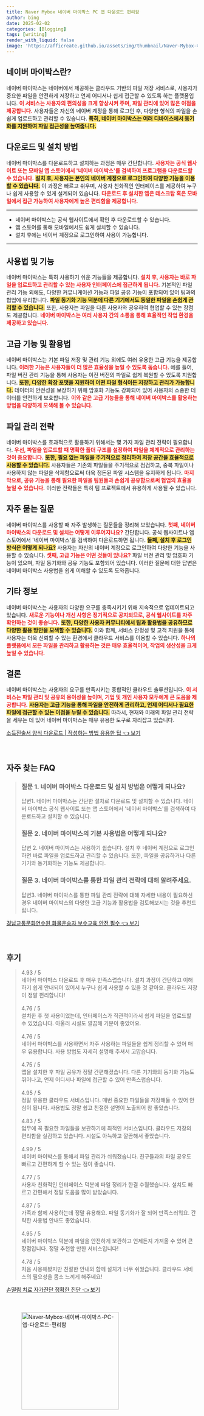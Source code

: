 ```yaml
---
title: Naver Mybox 네이버 마이박스 PC 앱 다운로드 편리함
author: bing
date: 2025-02-02
categories: [Blogging]
tags: [writing]
render_with_liquid: false
image: 'https://afficreate.github.io/assets/img/thumbnail/Naver-Mybox-네이버-마이박스-PC-앱-다운로드-편리함.webp'
---
```



<h2 id='네이버_마이박스란'>네이버 마이박스란?</h2>

<p>네이버 마이박스는 네이버에서 제공하는 클라우드 기반의 파일 저장 서비스로, 사용자가 중요한 파일을 안전하게 저장하고 언제 어디서나 쉽게 접근할 수 있도록 하는 플랫폼입니다. <b><span style="color: #ee2323;">이 서비스는 사용자의 편의성을 크게 향상시켜 주며, 파일 관리에 있어 많은 이점을 제공합니다.</span></b> 사용자들은 자신의 네이버 계정을 통해 로그인 후, 다양한 형식의 파일을 손쉽게 업로드하고 관리할 수 있습니다. <b><span style="background-color: #ffe066;">특히, 네이버 마이박스는 여러 디바이스에서 동기화를 지원하여 파일 접근성을 높여줍니다.</span></b></p>

<h2 id='다운로드_및_설치_방법'>다운로드 및 설치 방법</h2>

<p>네이버 마이박스를 다운로드하고 설치하는 과정은 매우 간단합니다. <b><span style="color: #ee2323;">사용자는 공식 웹사이트 또는 모바일 앱 스토어에서 '네이버 마이박스'를 검색하여 프로그램을 다운로드할 수 있습니다.</span></b> <b><span style="background-color: #ffe066;">설치 후, 사용자는 본인의 네이버 계정으로 로그인하여 다양한 기능을 이용할 수 있습니다.</span></b> 이 과정은 빠르고 쉬우며, 사용자 친화적인 인터페이스를 제공하여 누구나 쉽게 사용할 수 있게 설계되어 있습니다. <b><span style="color: #ee2323;">다운로드 후 설치한 앱은 데스크탑 혹은 모바일에서 접근 가능하여 사용자에게 높은 편리함을 제공합니다.</span></b></p>

<hr />

<ul>
    <li>네이버 마이박스는 공식 웹사이트에서 확인 후 다운로드할 수 있습니다.</li>
    <li>앱 스토어를 통해 모바일에서도 쉽게 설치할 수 있습니다.</li>
    <li>설치 후에는 네이버 계정으로 로그인하여 사용이 가능합니다.</li>
</ul>

<hr />

<h2 id='사용법_및_기능'>사용법 및 기능</h2>

<p>네이버 마이박스는 특히 사용하기 쉬운 기능들을 제공합니다. <b><span style="color: #ee2323;">설치 후, 사용자는 바로 파일을 업로드하고 관리할 수 있는 사용자 인터페이스에 접근하게 됩니다.</span></b> 기본적인 파일 관리 기능 외에도, 다양한 커뮤니케이션 기능과 파일 공유 기능이 포함되어 있어 팀과의 협업에 유리합니다. <b><span style="background-color: #ffe066;">파일 동기화 기능 덕분에 다른 기기에서도 동일한 파일을 손쉽게 관리할 수 있습니다.</span></b> 또한, 사용자는 파일을 다른 사용자와 공유하여 협업할 수 있는 장점도 제공합니다. <b><span style="color: #ee2323;">네이버 마이박스는 여러 사용자 간의 소통을 통해 효율적인 작업 환경을 제공하고 있습니다.</span></b></p>

<h2 id='고급_기능_및_활용법'>고급 기능 및 활용법</h2>

<p>네이버 마이박스는 기본 파일 저장 및 관리 기능 외에도 여러 유용한 고급 기능을 제공합니다. <b><span style="color: #ee2323;">이러한 기능은 사용자들이 더 많은 효율성을 높일 수 있도록 돕습니다.</span></b> 예를 들어, 파일 버전 관리 기능을 통해 사용자는 이전 버전의 파일로 쉽게 복원할 수 있도록 지원합니다. <b><span style="background-color: #ffe066;">또한, 다양한 확장 포맷을 지원하여 어떤 파일 형식이든 저장하고 관리가 가능합니다.</span></b> 데이터의 안전성을 보장하기 위해 암호화 기능도 강화되어 있어 사용자의 소중한 데이터를 안전하게 보호합니다. <b><span style="color: #ee2323;">이와 같은 고급 기능들을 통해 네이버 마이박스를 활용하는 방법을 다양하게 모색해 볼 수 있습니다.</span></b></p>

<h2 id='파일_관리_전략'>파일 관리 전략</h2>

<p>네이버 마이박스를 효과적으로 활용하기 위해서는 몇 가지 파일 관리 전략이 필요합니다. <b><span style="color: #ee2323;">우선, 파일을 업로드할 때 명확한 폴더 구조를 설정하여 파일을 체계적으로 관리하는 것이 중요합니다.</span></b> <b><span style="background-color: #ffe066;">또한, 필요 없는 파일을 주기적으로 정리하여 저장 공간을 효율적으로 사용할 수 있습니다.</span></b> 사용자들은 기존의 파일들을 주기적으로 점검하고, 중복 파일이나 사용하지 않는 파일을 삭제함으로써 더욱 정돈된 파일 시스템을 유지하게 됩니다. <b><span style="color: #ee2323;">마지막으로, 공유 기능을 통해 필요한 파일을 팀원들과 손쉽게 공유함으로써 협업의 효율을 높일 수 있습니다.</span></b> 이러한 전략들은 특히 팀 프로젝트에서 유용하게 사용될 수 있습니다.</p>

<h2 id='자주_묻는_질문'>자주 묻는 질문</h2>

<p>네이버 마이박스를 사용할 때 자주 발생하는 질문들을 정리해 보았습니다. <b><span style="color: #ee2323;">첫째, 네이버 마이박스의 다운로드 및 설치는 어떻게 이루어지나요?</span></b> 간단합니다. 공식 웹사이트나 앱 스토어에서 '네이버 마이박스'를 검색하여 다운로드하면 됩니다. <b><span style="background-color: #ffe066;">둘째, 설치 후 로그인 방식은 어떻게 되나요?</span></b> 사용자는 자신의 네이버 계정으로 로그인하여 다양한 기능을 사용할 수 있습니다. <b><span style="color: #ee2323;">셋째, 고급 기능은 어떤 것들이 있나요?</span></b> 파일 버전 관리 및 암호화 기능이 있으며, 파일 동기화와 공유 기능도 포함되어 있습니다. 이러한 질문에 대한 답변은 네이버 마이박스 사용법을 쉽게 이해할 수 있도록 도와줍니다.</p>

<h2 id='기타_정보'>기타 정보</h2>

<p>네이버 마이박스는 사용자의 다양한 요구를 충족시키기 위해 지속적으로 업데이트되고 있습니다. <b><span style="color: #ee2323;">새로운 기능이나 개선 사항은 정기적으로 공지되므로, 공식 웹사이트를 자주 확인하는 것이 좋습니다.</span></b> <b><span style="background-color: #ffe066;">또한, 다양한 사용자 커뮤니티에서 팁과 활용법을 공유하므로 다양한 활용 방안을 모색할 수 있습니다.</span></b> 이와 함께, 서비스 안정성 및 고객 지원을 통해 사용자는 더욱 신뢰할 수 있는 환경에서 클라우드 서비스를 이용할 수 있습니다. <b><span style="color: #ee2323;">하나의 플랫폼에서 모든 파일을 관리하고 활용하는 것은 매우 효율적이며, 작업의 생산성을 크게 높일 수 있습니다.</span></b></p>

<h2 id='결론'>결론</h2>

<p>네이버 마이박스는 사용자의 요구를 만족시키는 종합적인 클라우드 솔루션입니다. <b><span style="color: #ee2323;">이 서비스는 파일 관리 및 공유의 용이성을 높이며, 기업 및 개인 사용자 모두에게 큰 도움을 제공합니다.</span></b> <b><span style="background-color: #ffe066;">사용자는 고급 기능을 통해 파일을 안전하게 관리하고, 언제 어디서나 필요한 파일에 접근할 수 있는 이점을 누릴 수 있습니다.</span></b> 따라서, 현재와 미래의 파일 관리 전략을 세우는 데 있어 네이버 마이박스는 매우 유용한 도구로 자리잡고 있습니다.</p>


<p><a class="click-button" title="소득진술서 양식 다운로드 | 작성하는 방법 유용한 팁" href="https://afficreate.github.io/posts/%EC%86%8C%EB%93%9D%EC%A7%84%EC%88%A0%EC%84%9C-%EC%96%91%EC%8B%9D-%EB%8B%A4%EC%9A%B4%EB%A1%9C%EB%93%9C-%EC%9E%91%EC%84%B1%ED%95%98%EB%8A%94-%EB%B0%A9%EB%B2%95-%EC%9C%A0%EC%9A%A9%ED%95%9C-%ED%8C%81/" rel="dofollow">소득진술서 양식 다운로드 | 작성하는 방법 유용한 팁 👈 보기</a></p><br>
<h2 id='자주_찾는_FAQ'>자주 찾는 FAQ</h2>
<div itemscope="" itemtype="https://schema.org/FAQPage"> 
<blockquote> 
<div itemscope="" itemprop="mainEntity" itemtype="https://schema.org/Question"> 
<h3 itemprop="name">질문 1. 네이버 마이박스 다운로드 및 설치 방법은 어떻게 되나요?</h3> 
<div itemscope="" itemprop="acceptedAnswer" itemtype="https://schema.org/Answer"> 
<span itemprop="text"> 
<p>답변1. 네이버 마이박스는 간단한 절차로 다운로드 및 설치할 수 있습니다. 네이버 마이박스 공식 웹사이트 또는 앱 스토어에서 '네이버 마이박스'를 검색하여 다운로드하고 설치할 수 있습니다.</p> 
</span> 
</div> 
</div> 

<div itemscope="" itemprop="mainEntity" itemtype="https://schema.org/Question"> 
<h3 itemprop="name">질문 2. 네이버 마이박스의 기본 사용법은 어떻게 되나요?</h3> 
<div itemscope="" itemprop="acceptedAnswer" itemtype="https://schema.org/Answer"> 
<span itemprop="text"> 
<p>답변 2. 네이버 마이박스는 사용하기 쉽습니다. 설치 후 네이버 계정으로 로그인하면 바로 파일을 업로드하고 관리할 수 있습니다. 또한, 파일을 공유하거나 다른 기기와 동기화하는 기능도 제공합니다.</p> 
</span> 
</div> 
</div> 

<div itemscope="" itemprop="mainEntity" itemtype="https://schema.org/Question"> 
<h3 itemprop="name">질문 3. 네이버 마이박스를 통한 파일 관리 전략에 대해 알려주세요.</h3> 
<div itemscope="" itemprop="acceptedAnswer" itemtype="https://schema.org/Answer"> 
<span itemprop="text"> 
<p>답변3. 네이버 마이박스를 통한 파일 관리 전략에 대해 자세한 내용이 필요하신 경우 네이버 마이박스의 다양한 고급 기능과 활용법을 검토해보시는 것을 추천드립니다.</p> 
</span> 
</div> 
</div> 
</blockquote> 
</div>
<p><a class="click-button" title="경남교통문화연수원 화물운송자 보수교육 안전 필수" href="https://afficreate.github.io/posts/%EA%B2%BD%EB%82%A8%EA%B5%90%ED%86%B5%EB%AC%B8%ED%99%94%EC%97%B0%EC%88%98%EC%9B%90-%ED%99%94%EB%AC%BC%EC%9A%B4%EC%86%A1%EC%9E%90-%EB%B3%B4%EC%88%98%EA%B5%90%EC%9C%A1-%EC%95%88%EC%A0%84-%ED%95%84%EC%88%98/" rel="dofollow">경남교통문화연수원 화물운송자 보수교육 안전 필수 👈 보기</a></p><br>
<h2 id='후기'>후기</h2>
<div itemscope itemtype="https://schema.org/Product">
  <blockquote>
    <div itemprop="review" itemscope itemtype="https://schema.org/Review">
      <div itemprop="reviewRating" itemscope itemtype="https://schema.org/Rating">
        <span itemprop="ratingValue">4.93</span> / <span itemprop="bestRating">5</span>
      </div>
      <span itemprop="reviewBody">네이버 마이박스 다운로드 후 매우 만족스럽습니다. 설치 과정이 간단하고 이해하기 쉽게 안내되어 있어서 누구나 쉽게 사용할 수 있을 것 같아요. 클라우드 저장이 정말 편리합니다!</span>
    </div>
    <br>
    <div itemprop="review" itemscope itemtype="https://schema.org/Review">
      <div itemprop="reviewRating" itemscope itemtype="https://schema.org/Rating">
        <span itemprop="ratingValue">4.76</span> / <span itemprop="bestRating">5</span>
      </div>
      <span itemprop="reviewBody">설치한 후 첫 사용이었는데, 인터페이스가 직관적이라서 쉽게 파일을 업로드할 수 있었습니다. 아울러 시설도 깔끔해 기분이 좋았어요.</span>
    </div>
    <br>
    <div itemprop="review" itemscope itemtype="https://schema.org/Review">
      <div itemprop="reviewRating" itemscope itemtype="https://schema.org/Rating">
        <span itemprop="ratingValue">4.76</span> / <span itemprop="bestRating">5</span>
      </div>
      <span itemprop="reviewBody">네이버 마이박스를 사용하면서 자주 사용하는 파일들을 쉽게 정리할 수 있어 매우 유용합니다. 사용 방법도 자세히 설명해 주셔서 고맙습니다.</span>
    </div>
    <br>
    <div itemprop="review" itemscope itemtype="https://schema.org/Review">
      <div itemprop="reviewRating" itemscope itemtype="https://schema.org/Rating">
        <span itemprop="ratingValue">4.75</span> / <span itemprop="bestRating">5</span>
      </div>
      <span itemprop="reviewBody">앱을 설치한 후 파일 공유가 정말 간편해졌습니다. 다른 기기와의 동기화 기능도 뛰어나고, 언제 어디서나 파일에 접근할 수 있어 만족스럽습니다.</span>
    </div>
    <br>
    <div itemprop="review" itemscope itemtype="https://schema.org/Review">
      <div itemprop="reviewRating" itemscope itemtype="https://schema.org/Rating">
        <span itemprop="ratingValue">4.95</span> / <span itemprop="bestRating">5</span>
      </div>
      <span itemprop="reviewBody">정말 유용한 클라우드 서비스입니다. 매번 중요한 파일들을 저장해둘 수 있어 안심이 됩니다. 사용법도 정말 쉽고 친절한 설명이 노출되어 참 좋았습니다.</span>
    </div>
    <br>
    <div itemprop="review" itemscope itemtype="https://schema.org/Review">
      <div itemprop="reviewRating" itemscope itemtype="https://schema.org/Rating">
        <span itemprop="ratingValue">4.83</span> / <span itemprop="bestRating">5</span>
      </div>
      <span itemprop="reviewBody">업무에 꼭 필요한 파일들을 보관하기에 최적인 서비스입니다. 클라우드 저장의 편리함을 실감하고 있습니다. 시설도 아늑하고 깔끔해서 좋았습니다.</span>
    </div>
    <br>
    <div itemprop="review" itemscope itemtype="https://schema.org/Review">
      <div itemprop="reviewRating" itemscope itemtype="https://schema.org/Rating">
        <span itemprop="ratingValue">4.99</span> / <span itemprop="bestRating">5</span>
      </div>
      <span itemprop="reviewBody">네이버 마이박스를 통해서 파일 관리가 쉬워졌습니다. 친구들과의 파일 공유도 빠르고 간편하게 할 수 있는 점이 좋습니다.</span>
    </div>
    <br>
    <div itemprop="review" itemscope itemtype="https://schema.org/Review">
      <div itemprop="reviewRating" itemscope itemtype="https://schema.org/Rating">
        <span itemprop="ratingValue">4.77</span> / <span itemprop="bestRating">5</span>
      </div>
      <span itemprop="reviewBody">사용자 친화적인 인터페이스 덕분에 파일 정리가 한결 수월했습니다. 설치도 빠르고 간편해서 정말 도움을 많이 받았습니다.</span>
    </div>
    <br>
    <div itemprop="review" itemscope itemtype="https://schema.org/Review">
      <div itemprop="reviewRating" itemscope itemtype="https://schema.org/Rating">
        <span itemprop="ratingValue">4.87</span> / <span itemprop="bestRating">5</span>
      </div>
      <span itemprop="reviewBody">가족과 함께 사용하는데 정말 유용해요. 파일 동기화가 잘 되어 만족스러워요. 간략한 사용법 안내도 좋았습니다.</span>
    </div>
    <br>
    <div itemprop="review" itemscope itemtype="https://schema.org/Review">
      <div itemprop="reviewRating" itemscope itemtype="https://schema.org/Rating">
        <span itemprop="ratingValue">4.95</span> / <span itemprop="bestRating">5</span>
      </div>
      <span itemprop="reviewBody">네이버 마이박스 덕분에 파일을 안전하게 보관하고 언제든지 가져올 수 있어 큰 장점입니다. 정말 추천할 만한 서비스입니다!</span>
    </div>
    <br>
    <div itemprop="review" itemscope itemtype="https://schema.org/Review">
      <div itemprop="reviewRating" itemscope itemtype="https://schema.org/Rating">
        <span itemprop="ratingValue">4.78</span> / <span itemprop="bestRating">5</span>
      </div>
      <span itemprop="reviewBody">처음 사용해봤지만 친절한 안내와 함께 설치가 너무 쉬웠습니다. 클라우드 서비스의 필요성을 몸소 느끼게 해주네요!</span>
    </div>
  </blockquote>
</div>
<p><a class="click-button" title="손떨림 치료 자가진단 정확한 진단" href="https://afficreate.github.io/posts/%EC%86%90%EB%96%A8%EB%A6%BC-%EC%B9%98%EB%A3%8C-%EC%9E%90%EA%B0%80%EC%A7%84%EB%8B%A8-%EC%A0%95%ED%99%95%ED%95%9C-%EC%A7%84%EB%8B%A8/" rel="dofollow">손떨림 치료 자가진단 정확한 진단 👈 보기</a></p><br>
<figure class="image"><img src="https://afficreate.github.io/assets/img/thumbnail/Naver-Mybox-네이버-마이박스-PC-앱-다운로드-편리함.webp" alt="Naver-Mybox-네이버-마이박스-PC-앱-다운로드-편리함" width="256" height="256"></figure>